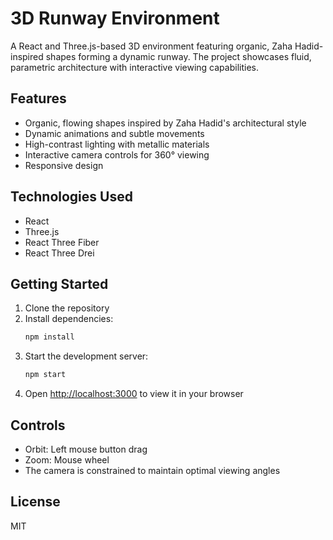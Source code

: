 # 3D Runway Environment

A React and Three.js-based 3D environment featuring organic, Zaha Hadid-inspired shapes forming a dynamic runway. The project showcases fluid, parametric architecture with interactive viewing capabilities.

## Features

- Organic, flowing shapes inspired by Zaha Hadid's architectural style
- Dynamic animations and subtle movements
- High-contrast lighting with metallic materials
- Interactive camera controls for 360° viewing
- Responsive design

## Technologies Used

- React
- Three.js
- React Three Fiber
- React Three Drei

## Getting Started

1. Clone the repository
2. Install dependencies:
   ```bash
   npm install
   ```
3. Start the development server:
   ```bash
   npm start
   ```
4. Open [http://localhost:3000](http://localhost:3000) to view it in your browser

## Controls

- Orbit: Left mouse button drag
- Zoom: Mouse wheel
- The camera is constrained to maintain optimal viewing angles

## License

MIT
